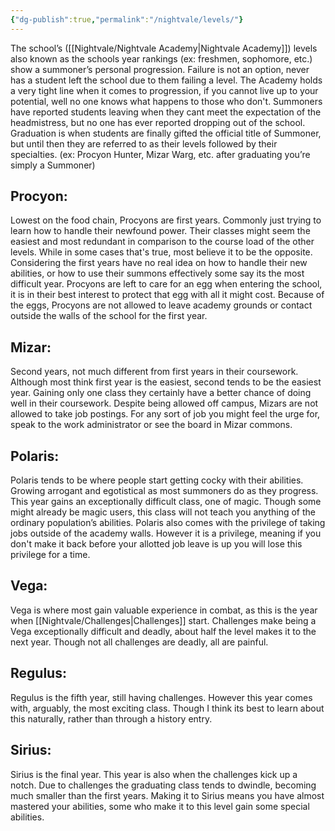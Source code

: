 ```yaml
---
{"dg-publish":true,"permalink":"/nightvale/levels/"}
---
```



The school’s ([[Nightvale/Nightvale Academy\|Nightvale Academy]]) levels also known as the schools year rankings (ex: freshmen, sophomore, etc.) show a summoner’s personal progression. Failure is not an option, never has a student left the school due to them failing a level. The Academy holds a very tight line when it comes to progression, if you cannot live up to your potential, well no one knows what happens to those who don't. Summoners have reported students leaving when they cant meet the expectation of the headmistress, but no one has ever reported dropping out of the school. Graduation is when students are finally gifted the official title of Summoner, but until then they are referred to as their levels followed by their specialties. (ex: Procyon Hunter, Mizar Warg, etc. after graduating you’re simply a Summoner)


## Procyon:

Lowest on the food chain, Procyons are first years. Commonly just trying to learn how to handle their newfound power. Their classes might seem the easiest and most redundant in comparison to the course load of the other levels. While in some cases that's true, most believe it to be the opposite. Considering the first years have no real idea on how to handle their new abilities, or how to use their summons effectively some say its the most difficult year. Procyons are left to care for an egg when entering the school, it is in their best interest to protect that egg with all it might cost. Because of the eggs, Procyons are not allowed to leave academy grounds or contact outside the walls of the school for the first year.


## Mizar:

Second years, not much different from first years in their coursework. Although most think first year is the easiest, second tends to be the easiest year. Gaining only one class they certainly have a better chance of doing well in their coursework. Despite being allowed off campus, Mizars are not allowed to take job postings. For any sort of job you might feel the urge for, speak to the work administrator or see the board in Mizar commons.


## Polaris:

Polaris tends to be where people start getting cocky with their abilities. Growing arrogant and egotistical as most summoners do as they progress. This year gains an exceptionally difficult class, one of magic. Though some might already be magic users, this class will not teach you anything of the ordinary population’s abilities. Polaris also comes with the privilege of taking jobs outside of the academy walls. However it is a privilege, meaning if you don't make it back before your allotted job leave is up you will lose this privilege for a time.


## Vega:

Vega is where most gain valuable experience in combat, as this is the year when [[Nightvale/Challenges\|Challenges]] start. Challenges make being a Vega exceptionally difficult and deadly, about half the level makes it to the next year. Though not all challenges are deadly, all are painful.


## Regulus:

Regulus is the fifth year, still having challenges. However this year comes with, arguably, the most exciting class. Though I think its best to learn about this naturally, rather than through a history entry. 


## Sirius:

Sirius is the final year. This year is also when the challenges kick up a notch. Due to challenges the graduating class tends to dwindle, becoming much smaller than the first years. Making it to Sirius means you have almost mastered your abilities, some who make it to this level gain some special abilities.

